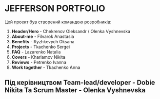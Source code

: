 <h1>JEFFERSON PORTFOLIO</h1>

Цей проект був створений командою розробників:

1. **Header/Hero** - Chekrenov Oleksandr / Olenka Vyshnevska
2. **About-me** - Filvarok Anastasia
3. **Benefits** - Ryzhkevych Oksana
4. **Projects** - Tkachenko Sergei
5. **FAQ** - Lazarenko Natalia
6. **Covers** - Kharlamov Nikita
7. **Reviews** - Petrenko Ivanna
8. **Work together** - Tkachenko Anna

Під керівництвом **Team-lead/developer** - Dobie Nikita
Та **Scrum Master** - Olenka Vyshnevska
---
